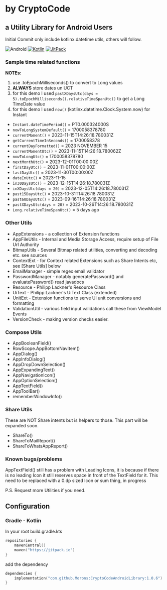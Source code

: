 # by CryptoCode

## a Utility Library for Android Users

Initial Commit only include kotlinx.datetime utils, others will follow.

![Android](https://img.shields.io/badge/android-blue.svg?logo=android)
[![Kotlin](https://img.shields.io/badge/kotlin-2.1.21-blue.svg?logo=kotlin)](http://kotlinlang.org)
[![JitPack](https://jitpack.io/v/Morons/CryptoCodeAndroidLibrary.svg)](https://jitpack.io/#Morons/CryptoCodeAndroidLibrary)

### Sample time related functions

**NOTEs:**
1. use .toEpochMilliseconds() to convert to Long values
2. **ALWAYS** store dates un UCT
3. for this demo I used `pastXDaysUtc(days = 5).toEpochMilliseconds().relativeTimeSpanUtc()` to get a Long TimeDate value 
4. for this demo I used `now()` (kotlinx.datetime.Clock.System.now) for Instant

* `Instant.dateTimePeriod()` = PT0.000324000S
* `nowToLongSystemDefault()` = 1700058378780
* `currentMoment()` = 2023-11-15T14:26:18.780031Z
* `getCurrentTimeInSeconds()` = 1700058378
* `currentDayFormatted()` = 2023 NOVEMBER 15
* `currentMomentUtc()` = 2023-11-15T14:26:18.780062Z
* `nowToLongUtc()` = 1700058378780
* `nextMonthUtc()` = 2023-12-01T00:00:00Z
* `firstDayUtc()` = 2023-11-01T00:00:00Z
* `lastDayUtc()` = 2023-11-30T00:00:00Z
* `dateInUtc()` = 2023-11-15
* `in30DaysUtc()` = 2023-12-15T14:26:18.780031Z
* `inXDaysUtc(days = 20)` = 2023-12-05T14:26:18.780031Z
* `past15DaysUtc()` = 2023-10-31T14:26:18.780031Z
* `past60DaysUtc()` = 2023-09-16T14:26:18.780031Z
* `pastXDaysUtc(days = 20)` = 2023-10-26T14:26:18.780031Z
* `Long.relativeTimeSpanUtc()` =  5 days ago

### Other Utils

* AppExtensions - a collection of Extension functions
* AppFileUtils - Internal and Media Storage Access, require setup of File Url Authority
* BitmapUtils - Several Bitmap related utilities, converting and decoding etc. see sources
* ContextExt - for Context related Extensions such as Share Intents etc, see [Share Utils] below
* EmailManager - simple regex email validator
* PasswordManager - notably generatePassword() and evaluatePassword() read javadocs
* Resource - Philipp Lackner's Resource Class
* UiText - Philipp Lackner's UiText Class (extended)
* UnitExt - Extension functions to serve Ui unit conversions and formatting
* ValidationUtil - various field input validations call these from ViewModel Events
* VersionCheck - making version checks easier.

### Compose Utils

* AppBooleanField()
* RowScope.AppBottomNavItem()
* AppDialog()
* AppInfoDialog()
* AppDropDownSelection()
* AppExpandingText()
* AppNavigationIcon()
* AppOptionSelection()
* AppTextField()
* AppToolBar()
* rememberWindowInfo()

### Share Utils
These are NOT Share intents but is helpers to those.  This part will be expanded soon.

* ShareTo()
* ShareToMailReport()
* ShareToWhatsAppReport()

### Known bugs/problems
AppTextField() still has a problem with Leading Icons, it is because if there is no leading Icon it still reserves space in 
front of the TextField for it.  This need to be replaced with a 0.dp sized Icon or sum thing, in progress

P.S. Request more Utilities if you need.

## Configuration

### Gradle - Kotlin

In your root build.gradle.kts

```kotlin
repositories {
	mavenCentral()
	maven("https://jitpack.io")
}
```
add the dependency
```kotlin
dependencies {
	implementation("com.github.Morons:CryptoCodeAndroidLibrary:1.0.6")
}
```
